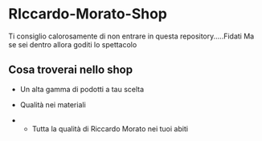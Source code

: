 # RIccardo-Morato-Shop
Ti consiglio calorosamente di non entrare in questa repository.....Fidati
Ma se sei dentro allora goditi lo spettacolo


## Cosa troverai nello shop
  - Un alta gamma di podotti a tau scelta
  
  - Qualità nei materiali
  - - Tutta la qualità di Riccardo Morato nei tuoi abiti
